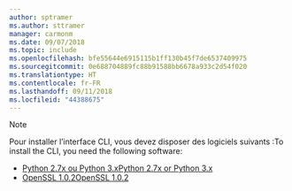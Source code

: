 ```yaml
---
author: sptramer
ms.author: sttramer
manager: carmonm
ms.date: 09/07/2018
ms.topic: include
ms.openlocfilehash: bfe55644e6915115b1ff130b45f7de6537409975
ms.sourcegitcommit: 0e688704889fc88b91588bb6678a933c2d54f020
ms.translationtype: HT
ms.contentlocale: fr-FR
ms.lasthandoff: 09/11/2018
ms.locfileid: "44388675"
---
```

> [!NOTE]
> <span data-ttu-id="e1d83-101">Pour installer l’interface CLI, vous devez disposer des logiciels suivants :</span><span class="sxs-lookup"><span data-stu-id="e1d83-101">To install the CLI, you need the following software:</span></span>
>
> * [<span data-ttu-id="e1d83-102">Python 2.7x ou Python 3.x</span><span class="sxs-lookup"><span data-stu-id="e1d83-102">Python 2.7x or Python 3.x</span></span>](https://www.python.org/downloads/)
> * [<span data-ttu-id="e1d83-103">OpenSSL 1.0.2</span><span class="sxs-lookup"><span data-stu-id="e1d83-103">OpenSSL 1.0.2</span></span>](https://www.openssl.org/source/)
